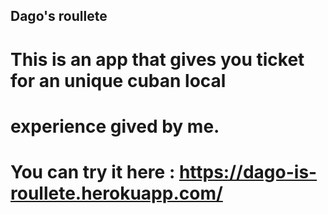 ##	Dago's roullete 

#	  This is an app that gives you ticket for an unique cuban local
#   experience gived by me.

#   You can try it here :  https://dago-is-roullete.herokuapp.com/
